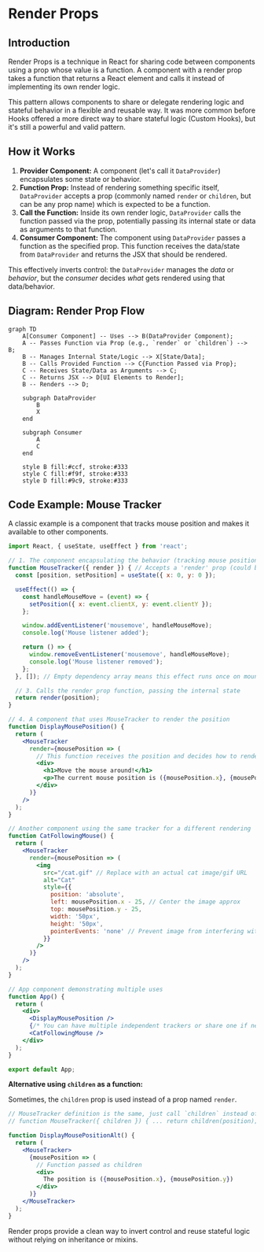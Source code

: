 # Render Props

## Introduction

Render Props is a technique in React for sharing code between components using a prop whose value is a function. A component with a render prop takes a function that returns a React element and calls it instead of implementing its own render logic.

This pattern allows components to share or delegate rendering logic and stateful behavior in a flexible and reusable way. It was more common before Hooks offered a more direct way to share stateful logic (Custom Hooks), but it's still a powerful and valid pattern.

## How it Works

1.  **Provider Component:** A component (let's call it `DataProvider`) encapsulates some state or behavior.
2.  **Function Prop:** Instead of rendering something specific itself, `DataProvider` accepts a prop (commonly named `render` or `children`, but can be any prop name) which is expected to be a function.
3.  **Call the Function:** Inside its own render logic, `DataProvider` calls the function passed via the prop, potentially passing its internal state or data as arguments to that function.
4.  **Consumer Component:** The component using `DataProvider` passes a function as the specified prop. This function receives the data/state from `DataProvider` and returns the JSX that should be rendered.

This effectively inverts control: the `DataProvider` manages the *data* or *behavior*, but the *consumer* decides *what* gets rendered using that data/behavior.

## Diagram: Render Prop Flow

```mermaid
graph TD
    A[Consumer Component] -- Uses --> B(DataProvider Component);
    A -- Passes Function via Prop (e.g., `render` or `children`) --> B;
    B -- Manages Internal State/Logic --> X[State/Data];
    B -- Calls Provided Function --> C{Function Passed via Prop};
    C -- Receives State/Data as Arguments --> C;
    C -- Returns JSX --> D[UI Elements to Render];
    B -- Renders --> D;

    subgraph DataProvider
        B
        X
    end

    subgraph Consumer
        A
        C
    end

    style B fill:#ccf, stroke:#333
    style C fill:#f9f, stroke:#333
    style D fill:#9c9, stroke:#333
```

## Code Example: Mouse Tracker

A classic example is a component that tracks mouse position and makes it available to other components.

```jsx
import React, { useState, useEffect } from 'react';

// 1. The component encapsulating the behavior (tracking mouse position)
function MouseTracker({ render }) { // Accepts a 'render' prop (could be 'children' too)
  const [position, setPosition] = useState({ x: 0, y: 0 });

  useEffect(() => {
    const handleMouseMove = (event) => {
      setPosition({ x: event.clientX, y: event.clientY });
    };

    window.addEventListener('mousemove', handleMouseMove);
    console.log('Mouse listener added');

    return () => {
      window.removeEventListener('mousemove', handleMouseMove);
      console.log('Mouse listener removed');
    };
  }, []); // Empty dependency array means this effect runs once on mount

  // 3. Calls the render prop function, passing the internal state
  return render(position);
}

// 4. A component that uses MouseTracker to render the position
function DisplayMousePosition() {
  return (
    <MouseTracker
      render={mousePosition => (
        // This function receives the position and decides how to render it
        <div>
          <h1>Move the mouse around!</h1>
          <p>The current mouse position is ({mousePosition.x}, {mousePosition.y})</p>
        </div>
      )}
    />
  );
}

// Another component using the same tracker for a different rendering
function CatFollowingMouse() {
  return (
    <MouseTracker
      render={mousePosition => (
        <img
          src="/cat.gif" // Replace with an actual cat image/gif URL
          alt="Cat"
          style={{
            position: 'absolute',
            left: mousePosition.x - 25, // Center the image approx
            top: mousePosition.y - 25,
            width: '50px',
            height: '50px',
            pointerEvents: 'none' // Prevent image from interfering with mouse events
          }}
        />
      )}
    />
  );
}

// App component demonstrating multiple uses
function App() {
  return (
    <div>
      <DisplayMousePosition />
      {/* You can have multiple independent trackers or share one if needed */}
      <CatFollowingMouse />
    </div>
  );
}

export default App;
```

**Alternative using `children` as a function:**

Sometimes, the `children` prop is used instead of a prop named `render`.

```jsx
// MouseTracker definition is the same, just call `children` instead of `render`
// function MouseTracker({ children }) { ... return children(position); }

function DisplayMousePositionAlt() {
  return (
    <MouseTracker>
      {mousePosition => (
        // Function passed as children
        <div>
          The position is ({mousePosition.x}, {mousePosition.y})
        </div>
      )}
    </MouseTracker>
  );
}
```

Render props provide a clean way to invert control and reuse stateful logic without relying on inheritance or mixins. 